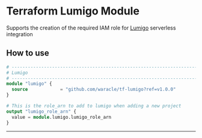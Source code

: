 # Terraform Lumigo Module

Supports the creation of the required IAM role for [Lumigo] serverless integration

## How to use

```terraform
# -----------------------------------------------------------------------------
# Lumigo
# -----------------------------------------------------------------------------
module "lumigo" {
  source            = "github.com/waracle/tf-lumigo?ref=v1.0.0"
}

# This is the role_arn to add to lumigo when adding a new project
output "lumigo_role_arn" {
  value = module.lumigo.lumigo_role_arn
}
```

---

[Lumigo]: https://lumigo.io/

